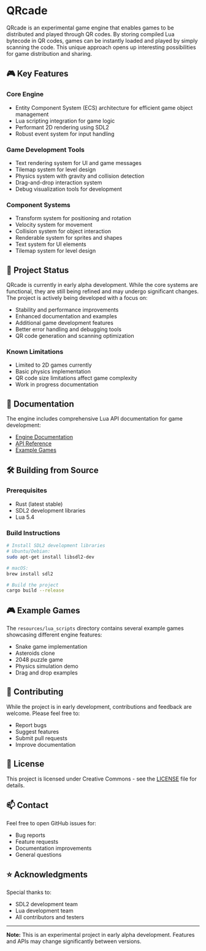 # QRcade

QRcade is an experimental game engine that enables games to be distributed and played through QR codes. By storing compiled Lua bytecode in QR codes, games can be instantly loaded and played by simply scanning the code. This unique approach opens up interesting possibilities for game distribution and sharing.

## 🎮 Key Features

### Core Engine
- Entity Component System (ECS) architecture for efficient game object management
- Lua scripting integration for game logic
- Performant 2D rendering using SDL2
- Robust event system for input handling

### Game Development Tools
- Text rendering system for UI and game messages
- Tilemap system for level design
- Physics system with gravity and collision detection
- Drag-and-drop interaction system
- Debug visualization tools for development

### Component Systems
- Transform system for positioning and rotation
- Velocity system for movement
- Collision system for object interaction
- Renderable system for sprites and shapes
- Text system for UI elements
- Tilemap system for level design

## 🚧 Project Status

QRcade is currently in early alpha development. While the core systems are functional, they are still being refined and may undergo significant changes. The project is actively being developed with a focus on:

- Stability and performance improvements
- Enhanced documentation and examples
- Additional game development features
- Better error handling and debugging tools
- QR code generation and scanning optimization

### Known Limitations
- Limited to 2D games currently
- Basic physics implementation
- QR code size limitations affect game complexity
- Work in progress documentation

## 📖 Documentation

The engine includes comprehensive Lua API documentation for game development:
- [Engine Documentation](engine/docs/index.md)
- [API Reference](engine/docs/index.md#documentation-overview)
- [Example Games](engine/resources/lua_scripts/)

## 🛠️ Building from Source

### Prerequisites
- Rust (latest stable)
- SDL2 development libraries
- Lua 5.4

### Build Instructions
```bash
# Install SDL2 development libraries
# Ubuntu/Debian:
sudo apt-get install libsdl2-dev

# macOS:
brew install sdl2

# Build the project
cargo build --release
```

## 🎮 Example Games

The `resources/lua_scripts` directory contains several example games showcasing different engine features:
- Snake game implementation
- Asteroids clone
- 2048 puzzle game
- Physics simulation demo
- Drag and drop examples

## 🤝 Contributing

While the project is in early development, contributions and feedback are welcome. Please feel free to:
- Report bugs
- Suggest features
- Submit pull requests
- Improve documentation

## 📝 License

This project is licensed under Creative Commons - see the [LICENSE](LICENSE) file for details.

## 📫 Contact

Feel free to open GitHub issues for:
- Bug reports
- Feature requests
- Documentation improvements
- General questions

## ⭐ Acknowledgments

Special thanks to:
- SDL2 development team
- Lua development team
- All contributors and testers

---

**Note:** This is an experimental project in early alpha development. Features and APIs may change significantly between versions.
